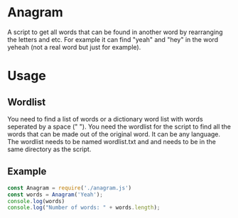 # Anagram
A script to get all words that can be found in another word by rearranging the letters and etc. For example it can find "yeah" and "hey" in the word yeheah (not a real word but just for example).
# Usage
## Wordlist
You need to find a list of words or a dictionary word list with words seperated by a space (" "). You need the wordlist for the script to find all the words that can be made out of the original word. It can be any language. The wordlist needs to be named wordlist.txt and and needs to be in the same directory as the script.
## Example
```javascript
const Anagram = require('./anagram.js')
const words = Anagram('Yeah');
console.log(words)
console.log("Number of words: " + words.length);
```
